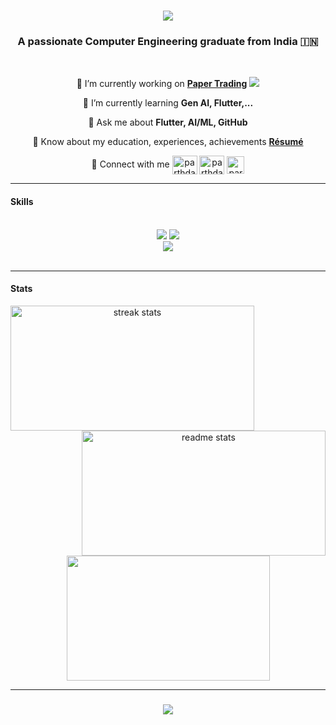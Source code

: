 <h1 align="center">
    <img src="https://readme-typing-svg.herokuapp.com/?font=Righteous&size=35&center=true&vCenter=true&width=500&height=70&duration=4000&lines=Hi+There!+👋;+I'm+Parth+Dasawant;" />
</h1>

<h3 align="center">A passionate Computer Engineering graduate from India 🇮🇳</h3>

<br/>

<div align="center" >
  
🔭 I’m currently working on **[Paper Trading](https://play.google.com/store/apps/details?id=parthdasawant.co.in.paper_trading)** <img src="https://downloads-report-flask-parthdasawant.vercel.app/" />

🌱 I’m currently learning **Gen AI, Flutter,...** 

💬 Ask me about **Flutter, AI/ML, GitHub**

📄 Know about my education, experiences, achievements **[Résumé](https://github.com/parthdasawant/parthdasawant/blob/2d337202829cd0b248f856a37e2dbf7d4b9c11df/static/resume.pdf)**

🔗 Connect with me <a href="https://twitter.com/intent/follow?screen_name=ParthDasawant" target="blank"><img align="center" src="https://raw.githubusercontent.com/rahuldkjain/github-profile-readme-generator/master/src/images/icons/Social/twitter.svg" alt="parthdasawant" height="30" width="40" /></a>
<a href="https://linkedin.com/in/parthdasawant" target="blank"><img align="center" src="https://raw.githubusercontent.com/rahuldkjain/github-profile-readme-generator/master/src/images/icons/Social/linked-in-alt.svg" alt="parthdasawant" height="30" width="40" /></a> [<img align="center" alt="parthdasawant | GitHub" width="28px" src="https://firebasestorage.googleapis.com/v0/b/web-johannesmilke.appspot.com/o/other%2Fsocial%2Fgithub.png?alt=media" />](https://github.com/parthdasawant)
</div>

<hr/>

<h4 align="left">Skills</h4>
<br/>
<div align="center">
    <img src="https://skillicons.dev/icons?i=angular,aws,azure,c,cpp,css,dart,docker,express,figma,firebase,flask,flutter" />
    <img src="https://skillicons.dev/icons?i=gcp,git,github,heroku,html,java,javascript,kotlin,linux,mongodb,mysql,nodejs,postgresql" /> <br/>
    <img src="https://skillicons.dev/icons?i=postman,python,pytorch,sqlite,tensorflow,typescript"/>
</div>

<br/>

<hr/>
<h4 align="left">Stats</h4>

<div align=center>
  <img width=390 height= 200 align = "left" src="https://streak-stats.demolab.com/?user=parthdasawant&count_private=true&theme=react&border_radius=10" alt="streak stats"/>
  <img width=390 height= 200 align = "right" src="https://github-readme-stats.vercel.app/api?username=parthdasawant&count_private=true&show_icons=true&theme=react&rank_icon=github&border_radius=10" alt="readme stats"/>
  <img width=325 height= 200 align="center" src="https://github-readme-stats.vercel.app/api/top-langs?username=parthdasawant&hide=HTML&langs_count=8&layout=compact&theme=react&border_radius=10&size_weight=0.5&count_weight=0.5&alt="top langs" />
</div>

<hr/>

<h3 align="center">
    <a href= "https://linkedin.com/in/parthdasawant" target="blank"> <img src="https://readme-typing-svg.herokuapp.com/?font=Righteous&size=25&center=true&vCenter=true&width=500&height=70&duration=4000&lines=Thanks+for+visiting!+✌️;+Shoot+me+a+message+on+Linkedin!;I'm+always+down+to+collab+:)"></a>
</h3> 


